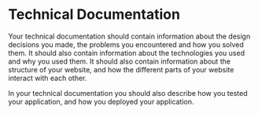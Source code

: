 # Technical Documentation

Your technical documentation should contain information about the design decisions you made, the problems you encountered and how you solved them. It should also contain information about the technologies you used and why you used them. It should also contain information about the structure of your website, and how the different parts of your website interact with each other.

In your technical documentation you should also describe how you tested your application, and how you deployed your application.